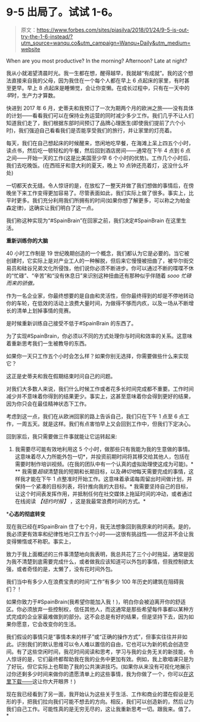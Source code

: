 # 9-5 出局了。试试 1-6。

> 原文：<https://www.forbes.com/sites/piasilva/2018/01/24/9-5-is-out-try-the-1-6-instead/?utm_source=wanqu.co&utm_campaign=Wanqu+Daily&utm_medium=website>

When are you most productive? In the morning? Afternoon? Late at night?

我从小就渴望清晨时光。我一生都在想，醒得越早，我就越“有成就”。我的这个想法直接来自我的父母，因为我住在一个每个人都在早上 6 点起床的家里，有时甚至更早。早上 8 点起床是睡懒觉，会让你变懒。在成长过程中，只有在一天中的*早*时，生产力才算数。

快进到 2017 年 6 月，史蒂夫和我预订了一次为期两个月的欧洲之旅——没有具体的计划——看看我们可以在保持业务运营的同时减少多少工作。我们几乎不让人们知道我们走了，我们根据东部时间预订了品牌心理医生(即使我们提前了六个小时)，我们强迫自己看看我们是否能享受我们的旅行，并让家里的灯亮着。

每天，我们在自己想起床的时候醒来，悠闲地吃早餐，在海滩上呆上四五个小时，读点书，然后吃一顿轻松的午餐，然后回到酒店房间——通常在下午 4 点到 6 点之间——开始一天的工作(这是比美国至少早 6 个小时的优势)。工作几个小时后，我们去吃晚饭。(在西班牙和意大利的夏天，晚上 10 点钟还亮着灯，这没什么坏处)

一切都天衣无缝。令人惊讶的是，在放松了一整天并做了我们想做的事情后，在傍晚坐下来工作变得更加容易了。尽管表面如此，我们实际上做了很多。事实上，比平时更多。我们充分利用我们所拥有的时间(如果你想了解更多，可以称之为帕金森定律)，这确实让我们明白了这一点。

 <fbs-ad position="inread" progressive="" ad-id="article-0-inread" aria-hidden="true" role="presentation">我们称这种实现为“#SpainBrain”在回家之前，我们决定#SpainBrain 在这里生活。

**重新训练你的大脑**

40 小时工作制是 19 世纪晚期创造的一个概念，我们都认为它是必要的。当它被创建时，它实际上是对产业工人的一种解脱，但后来它慢慢被扭曲了，被华尔街交易员和硅谷兄弟文化所侵蚀，他们说你必须不断进步。你可以通过不断的喋喋不休的“忙碌”、“辛苦”和“没有休息日”来识别这种扭曲还有那种似乎伴随着 *sooo 忙碌而来的骄傲。*

作为一名企业家，你最终想要的是自由和灵活性，但你最终得到的却是不停地转动你的车轮，在低效的活动上浪费大量时间，为做得不够而内疚，以及一场从不断增长的清单上划掉事情的竞赛。

是时候重新训练自己接受不低于#SpainBrain 的东西了。

为了实现#SpainBrain，你必须以不同的方式处理你与时间和效率的关系。这意味着重新思考我们一生被教导的东西。

如果你一天只工作五个小时会怎么样？如果你别无选择，你需要做些什么来实现它？

这正是史蒂夫和我在假期结束时问自己的问题。

对我们大多数人来说，我们什么时候工作或者花多长时间完成都不重要。工作时间减少并不意味着你得到的结果更少。事实上，这甚至意味着你会得到更好的结果，因为你只会在最佳精神状态下工作。

考虑到这一点，我们在从欧洲回家的路上告诉自己，我们只在下午 1 点至 6 点工作，一周五天。就是这样。我们有点害怕早上又会回到工作中，但我们下定决心。

回到家后，我只需要做三件事就能让它运转起来:

1.  我需要尽可能有效地利用这 5 个小时，做那些只有我能为我的生意做的事情。这意味着尽人力所能外包一切*，并投资前期时间将其移交给其他人，包括在需要时制作培训视频。(在我的团队中有一个认真的虚拟助理使这成为可能)。*
**   我需要*超级*清楚我的短期和长期目标，以及*确切地*每天需要完成的事情，这样我才能在下午 1 点整准时开始工作。这意味着承诺每周留出时间做计划，并保持一个紧凑的目标列表，将针推向我的大目标。*   我需要坚持自己的目标，让这个时间表发挥作用，并抵制任何在社交媒体上拖延时间的冲动，或者通过在线阅读 *【纽约时报】* ，这是我最常浪费时间的方式。*

 ***心态的彻底转变**

现在我已经在#SpainBrain 住了七个月，我无法想象回到我原来的时间表。是的，我必须更有效率和纪律性地只工作五个小时——这很有挑战性——但这并不会让我变得懒惰或不称职。事实上，

致力于我上面概述的三件事清楚地向我表明，我总共花了三个小时拖延，通常是因为我不清楚到底需要完成什么，或者做我应该知道可以外包的事情，但我控制欲太强，或者奇怪的是，太懒了，没有花时间外包。

我们当中有多少人在浪费宝贵的时间“工作”有多少 100 年历史的建筑在阻碍我们？！

如果你致力于#SpainBrain(我希望你能加入我！)，明白你会被迫离开你的舒适区。你必须放弃一些控制权，信任其他人，而这通常是那些希望每件事都以某种方式完成的企业家最难做到的部分。这不会总是有好的结果，但是坚持下去，因为如果你愿意，它会改变你的生活。

我们假设的事情只是“事情本来的样子”或“正确的操作方式”，但事实往往并非如此。识别我们的默认思维可以令人难以置信的自由，它也可以为新的机会创造空间。有了这些空闲时间，我花时间阅读和思考，学习与我的业务无关的新技能，令人惊讶的是，它们最终都帮助我在我的业务中更加有效。例如，我上歌唱课只是为了好玩，但它实际上也帮助了我的公共演讲技巧。(如果你从来没有可视化地展示过你还剩多少时间来做你的遗愿清单上的这些事情，我为你做了一个，你可以[在这里下载——](https://qp234-af3953.pages.infusionsoft.net/)这让你大开眼界！)

现在我已经看到了另一面，我开始认为这些关于生活、工作和商业的潜在假设是无形的手，把我们拉向我们可能不想去的方向。相反，我们可以创造新的，然后*让*为我们自己工作。可能性真的是无穷无尽的，这让我重新思考一切。跟我来。值了。*</fbs-ad>